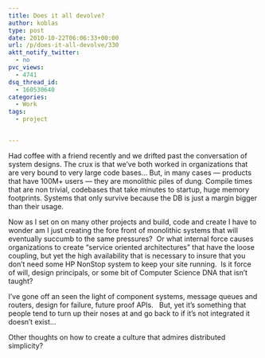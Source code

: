 ```yaml
---
title: Does it all devolve?
author: koblas
type: post
date: 2010-10-22T06:06:33+00:00
url: /p/does-it-all-devolve/330
aktt_notify_twitter:
  - no
pvc_views:
  - 4741
dsq_thread_id:
  - 160530640
categories:
  - Work
tags:
  - project


---
```

Had coffee with a friend recently and we drifted past the conversation of system designs. The crux is that we&#8217;ve both worked in organizations that are very bound to very large code bases&#8230; But, in many cases &#8212; products that have 100M+ users &#8212; they are monolithic piles of dung. Compile times that are non trivial, codebases that take minutes to startup, huge memory footprints. Systems that only survive because the DB is just a margin bigger than their usage.

Now as I set on on many other projects and build, code and create I have to wonder am I just creating the fore front of monolithic systems that will eventually succumb to the same pressures?  Or what internal force causes organizations to create &#8220;service oriented architectures&#8221; that have the loose coupling, but yet the high availability that is necessary to insure that you don&#8217;t need some HP NonStop system to keep your site running.  Is it force of will, design principals, or some bit of Computer Science DNA that isn&#8217;t taught?

I&#8217;ve gone off an seen the light of component systems, message queues and routers, design for failure, future proof APIs.   But, yet it&#8217;s something that people tend to turn up their noses at and go back to if it&#8217;s not integrated it doesn&#8217;t exist&#8230;

Other thoughts on how to create a culture that admires distributed simplicity?
